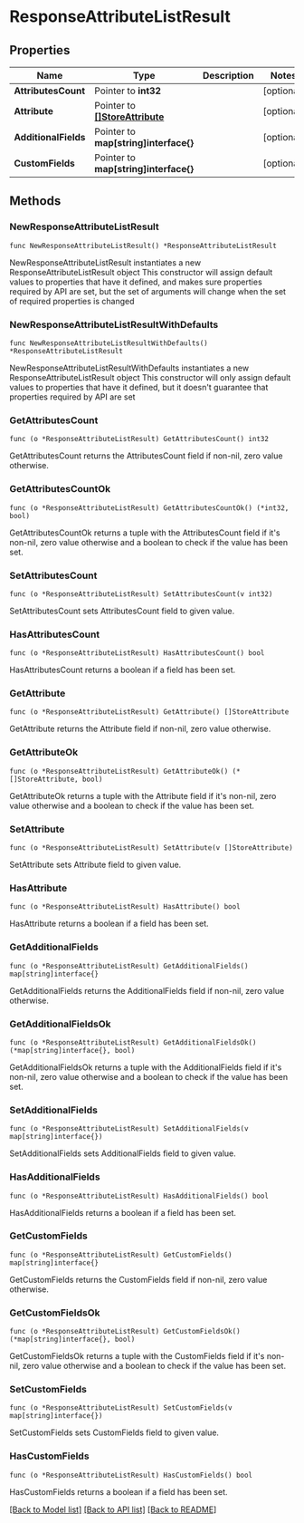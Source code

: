 # ResponseAttributeListResult

## Properties

Name | Type | Description | Notes
------------ | ------------- | ------------- | -------------
**AttributesCount** | Pointer to **int32** |  | [optional] 
**Attribute** | Pointer to [**[]StoreAttribute**](StoreAttribute.md) |  | [optional] 
**AdditionalFields** | Pointer to **map[string]interface{}** |  | [optional] 
**CustomFields** | Pointer to **map[string]interface{}** |  | [optional] 

## Methods

### NewResponseAttributeListResult

`func NewResponseAttributeListResult() *ResponseAttributeListResult`

NewResponseAttributeListResult instantiates a new ResponseAttributeListResult object
This constructor will assign default values to properties that have it defined,
and makes sure properties required by API are set, but the set of arguments
will change when the set of required properties is changed

### NewResponseAttributeListResultWithDefaults

`func NewResponseAttributeListResultWithDefaults() *ResponseAttributeListResult`

NewResponseAttributeListResultWithDefaults instantiates a new ResponseAttributeListResult object
This constructor will only assign default values to properties that have it defined,
but it doesn't guarantee that properties required by API are set

### GetAttributesCount

`func (o *ResponseAttributeListResult) GetAttributesCount() int32`

GetAttributesCount returns the AttributesCount field if non-nil, zero value otherwise.

### GetAttributesCountOk

`func (o *ResponseAttributeListResult) GetAttributesCountOk() (*int32, bool)`

GetAttributesCountOk returns a tuple with the AttributesCount field if it's non-nil, zero value otherwise
and a boolean to check if the value has been set.

### SetAttributesCount

`func (o *ResponseAttributeListResult) SetAttributesCount(v int32)`

SetAttributesCount sets AttributesCount field to given value.

### HasAttributesCount

`func (o *ResponseAttributeListResult) HasAttributesCount() bool`

HasAttributesCount returns a boolean if a field has been set.

### GetAttribute

`func (o *ResponseAttributeListResult) GetAttribute() []StoreAttribute`

GetAttribute returns the Attribute field if non-nil, zero value otherwise.

### GetAttributeOk

`func (o *ResponseAttributeListResult) GetAttributeOk() (*[]StoreAttribute, bool)`

GetAttributeOk returns a tuple with the Attribute field if it's non-nil, zero value otherwise
and a boolean to check if the value has been set.

### SetAttribute

`func (o *ResponseAttributeListResult) SetAttribute(v []StoreAttribute)`

SetAttribute sets Attribute field to given value.

### HasAttribute

`func (o *ResponseAttributeListResult) HasAttribute() bool`

HasAttribute returns a boolean if a field has been set.

### GetAdditionalFields

`func (o *ResponseAttributeListResult) GetAdditionalFields() map[string]interface{}`

GetAdditionalFields returns the AdditionalFields field if non-nil, zero value otherwise.

### GetAdditionalFieldsOk

`func (o *ResponseAttributeListResult) GetAdditionalFieldsOk() (*map[string]interface{}, bool)`

GetAdditionalFieldsOk returns a tuple with the AdditionalFields field if it's non-nil, zero value otherwise
and a boolean to check if the value has been set.

### SetAdditionalFields

`func (o *ResponseAttributeListResult) SetAdditionalFields(v map[string]interface{})`

SetAdditionalFields sets AdditionalFields field to given value.

### HasAdditionalFields

`func (o *ResponseAttributeListResult) HasAdditionalFields() bool`

HasAdditionalFields returns a boolean if a field has been set.

### GetCustomFields

`func (o *ResponseAttributeListResult) GetCustomFields() map[string]interface{}`

GetCustomFields returns the CustomFields field if non-nil, zero value otherwise.

### GetCustomFieldsOk

`func (o *ResponseAttributeListResult) GetCustomFieldsOk() (*map[string]interface{}, bool)`

GetCustomFieldsOk returns a tuple with the CustomFields field if it's non-nil, zero value otherwise
and a boolean to check if the value has been set.

### SetCustomFields

`func (o *ResponseAttributeListResult) SetCustomFields(v map[string]interface{})`

SetCustomFields sets CustomFields field to given value.

### HasCustomFields

`func (o *ResponseAttributeListResult) HasCustomFields() bool`

HasCustomFields returns a boolean if a field has been set.


[[Back to Model list]](../README.md#documentation-for-models) [[Back to API list]](../README.md#documentation-for-api-endpoints) [[Back to README]](../README.md)


